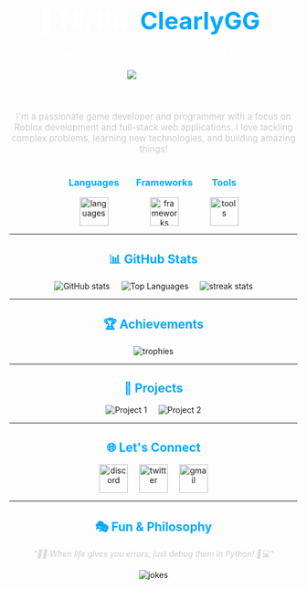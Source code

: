 <div align="center" style="padding: 20px;  color: white;">

  <h1 style="font-size: 3em; margin-bottom: 0.5em;">👋 Hi, I'm <span style="color: #00A8FF;">ClearlyGG</span>!</h1>
  <p style="font-size: 1.2em;">Self-Taught Programmer | Game Developer | Manager</p>

  <div style="margin: 20px 0;">
    <img src="https://readme-typing-svg.herokuapp.com?font=Fira+Code&size=28&duration=4000&color=00A8FF&center=true&vCenter=true&width=600&lines=I+create+Roblox+games;I+love+learning+new+technologies;Coding+is+my+superpower!" alt="typing intro" />
  </div>
  
</div>


<div align="center">
  <p style="font-size: 1.1em; color: #cccccc;">
    I'm a passionate game developer and programmer with a focus on Roblox development and full-stack web applications. I love tackling complex problems, learning new technologies, and building amazing things!
  </p>
</div>



<div align="center">
  <div style="display: flex; justify-content: center; flex-wrap: wrap; gap: 30px;">
    <div>
      <h3 style="color: #00A8FF;">Languages</h3>
      <img src="https://skillicons.dev/icons?i=python,lua,typescript,js,html,css,go" alt="languages" style="height: 50px;" />
    </div>
    <div>
      <h3 style="color: #00A8FF;">Frameworks</h3>
      <img src="https://skillicons.dev/icons?i=react,nextjs,tailwind,discordjs,nodejs" alt="frameworks" style="height: 50px;" />
    </div>
    <div>
      <h3 style="color: #00A8FF;">Tools</h3>
      <img src="https://skillicons.dev/icons?i=vscode,git,github,vercel,azure,mongodb,pycharm,firebase" alt="tools" style="height: 50px;" />
    </div>
  </div>
</div>

---

<div align="center">
  <h2 style="color: #00A8FF;">📊 GitHub Stats</h2>
  <div style="display: flex; flex-wrap: wrap; justify-content: center; gap: 20px;">
    <img src="https://github-readme-stats.vercel.app/api?username=ClearlyGG&show_icons=true&theme=radical" alt="GitHub stats" />
    <img src="https://github-readme-stats.vercel.app/api/top-langs/?username=ClearlyGG&layout=compact&theme=radical" alt="Top Languages" />
    <img src="https://github-readme-streak-stats.herokuapp.com?user=ClearlyGG&theme=radical&hide_border=true" alt="streak stats" />
  </div>
</div>

---

<div align="center">
  <h2 style="color: #00A8FF;">🏆 Achievements</h2>
  <img src="https://github-profile-trophy.vercel.app/?username=ClearlyGG&theme=onedark&no-frame=true&margin-w=15" alt="trophies" />
</div>

---

<div align="center">
  <h2 style="color: #00A8FF;">📂 Projects</h2>
  <div style="display: flex; justify-content: center; gap: 20px; flex-wrap: wrap;">
    <a href="https://github.com/ClearlyGG/project1" style="text-decoration: none;">
      <img src="https://github-readme-stats.vercel.app/api/pin/?username=ClearlyGG&repo=project1&theme=react" alt="Project 1" />
    </a>
    <a href="https://github.com/ClearlyGG/project2" style="text-decoration: none;">
      <img src="https://github-readme-stats.vercel.app/api/pin/?username=ClearlyGG&repo=clearlygg&theme=react" alt="Project 2" />
    </a>
  </div>
</div>

---

<div align="center">
  <h2 style="color: #00A8FF;">🌐 Let's Connect</h2>
  <div style="display: flex; justify-content: center; gap: 20px; flex-wrap: wrap; margin-top: 10px;">
    <a href="https://discord.com/users/899624765109702737">
      <img src="https://skillicons.dev/icons?i=discord" alt="discord" style="height:50px;" />
    </a>
    <a href="https://x.com/clearlygg">
      <img src="https://skillicons.dev/icons?i=twitter" alt="twitter" style="height:50px;" />
    </a>
    <a href="mailto:clearlygg@gmail.com">
      <img src="https://skillicons.dev/icons?i=gmail" alt="gmail" style="height:50px;" />
    </a>
  </div>
</div>

---

<div align="center">
  <h2 style="color: #00A8FF;">🎭 Fun & Philosophy</h2>
  <p style="font-style: italic; color: #cccccc;">
    "👨‍💻 When life gives you errors, just debug them in Python! 🐍💻"
  </p>
  <img src="https://readme-jokes.vercel.app/api?theme=dark" alt="jokes" />
</div>

